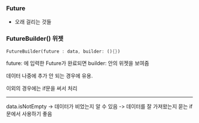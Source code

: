 ### Future
- 오래 걸리는 것들
### FutureBuilder() 위젯
```dart
FutureBuilder(future : data, builder: (){})
```
future: 에 입력한 Future가 완료되면
builder: 안의 위젯을 보여줌

데이터 나중에 추가 안 되는 경우에 유용.

이외의 경우에는 if문을 써서 처리
***
data.isNotEmpty -> 데이터가 비었는지 알 수 있음 -> 데이터를 잘 가져왔는지 묻는 if문에서 사용하기 좋음
